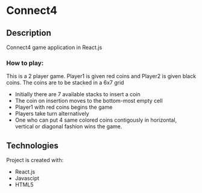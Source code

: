 # Connect4

## Description
Connect4 game application in React.js

### How to play:
This is a 2 player game. Player1 is given red coins and Player2 is given black coins. The coins are to be stacked in a 6x7 grid
  * Initially there are 7 available stacks to insert a coin
  * The coin on insertion moves to the bottom-most empty cell
  * Player1 with red coins begins the game
  * Players take turn alternatively
  * One who can put 4 same colored coins contigously in horizontal, vertical or diagonal fashion wins the game.
 
 ## Technologies
 Project is created with:
 * React.js
 * Javascipt
 * HTML5
 
 
